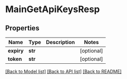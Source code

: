 # MainGetApiKeysResp

## Properties
Name | Type | Description | Notes
------------ | ------------- | ------------- | -------------
**expiry** | **str** |  | [optional] 
**token** | **str** |  | [optional] 

[[Back to Model list]](../README.md#documentation-for-models) [[Back to API list]](../README.md#documentation-for-api-endpoints) [[Back to README]](../README.md)

